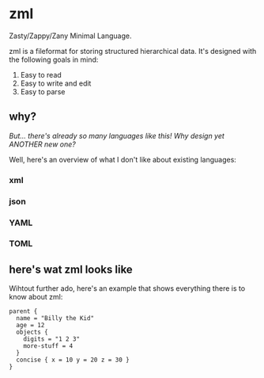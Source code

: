 # zml
Zasty/Zappy/Zany Minimal Language.

zml is a fileformat for storing structured hierarchical data. It's designed with the following goals in mind:
1. Easy to read
2. Easy to write and edit
3. Easy to parse

## why?
*But... there's already so many languages like this! Why design yet ANOTHER new one?*

Well, here's an overview of what I don't like about existing languages:
### xml

### json

### YAML

### TOML



## here's wat zml looks like
Wihtout further ado, here's an example that shows everything there is to know about zml:
```
parent {
  name = "Billy the Kid"
  age = 12
  objects {
    digits = "1 2 3"
    more-stuff = 4
  }
  concise { x = 10 y = 20 z = 30 }
}
```
  
